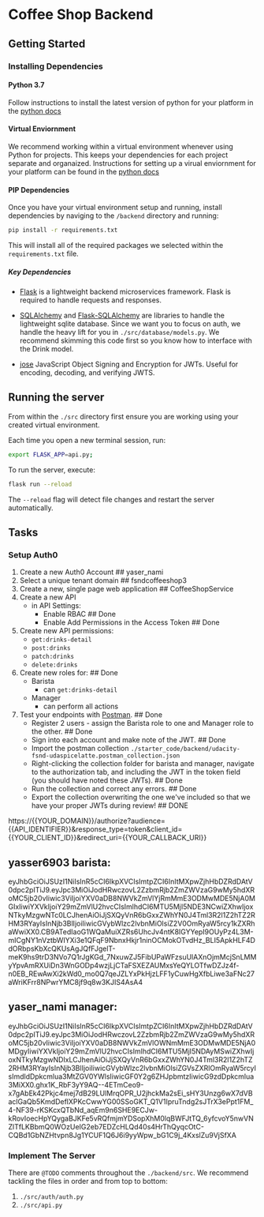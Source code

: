 # Coffee Shop Backend

## Getting Started

### Installing Dependencies

#### Python 3.7

Follow instructions to install the latest version of python for your platform in the [python docs](https://docs.python.org/3/using/unix.html#getting-and-installing-the-latest-version-of-python)

#### Virtual Enviornment

We recommend working within a virtual environment whenever using Python for projects. This keeps your dependencies for each project separate and organaized. Instructions for setting up a virual enviornment for your platform can be found in the [python docs](https://packaging.python.org/guides/installing-using-pip-and-virtual-environments/)

#### PIP Dependencies

Once you have your virtual environment setup and running, install dependencies by naviging to the `/backend` directory and running:

```bash
pip install -r requirements.txt
```

This will install all of the required packages we selected within the `requirements.txt` file.

##### Key Dependencies

- [Flask](http://flask.pocoo.org/)  is a lightweight backend microservices framework. Flask is required to handle requests and responses.

- [SQLAlchemy](https://www.sqlalchemy.org/) and [Flask-SQLAlchemy](https://flask-sqlalchemy.palletsprojects.com/en/2.x/) are libraries to handle the lightweight sqlite database. Since we want you to focus on auth, we handle the heavy lift for you in `./src/database/models.py`. We recommend skimming this code first so you know how to interface with the Drink model.

- [jose](https://python-jose.readthedocs.io/en/latest/) JavaScript Object Signing and Encryption for JWTs. Useful for encoding, decoding, and verifying JWTS.

## Running the server

From within the `./src` directory first ensure you are working using your created virtual environment.

Each time you open a new terminal session, run:

```bash
export FLASK_APP=api.py;
```

To run the server, execute:

```bash
flask run --reload
```

The `--reload` flag will detect file changes and restart the server automatically.

## Tasks

### Setup Auth0

1. Create a new Auth0 Account ## yaser_nami
2. Select a unique tenant domain ## fsndcoffeeshop3
3. Create a new, single page web application ## CoffeeShopService
4. Create a new API
    - in API Settings:
        - Enable RBAC ## Done
        - Enable Add Permissions in the Access Token ## Done
5. Create new API permissions:
    - `get:drinks-detail`
    - `post:drinks`
    - `patch:drinks`
    - `delete:drinks`
6. Create new roles for: ## Done
    - Barista 
        - can `get:drinks-detail`
    - Manager
        - can perform all actions
7. Test your endpoints with [Postman](https://getpostman.com).  ## Done
    - Register 2 users - assign the Barista role to one and Manager role to the other. ## Done
    - Sign into each account and make note of the JWT. ## Done
    - Import the postman collection `./starter_code/backend/udacity-fsnd-udaspicelatte.postman_collection.json` 
    - Right-clicking the collection folder for barista and manager, navigate to the authorization tab, and including the JWT in the token field (you should have noted these JWTs). ## Done
    - Run the collection and correct any errors. ## Done
    - Export the collection overwriting the one we've included so that we have your proper JWTs during review! ## DONE

https://{{YOUR_DOMAIN}}/authorize?audience={{API_IDENTIFIER}}&response_type=token&client_id={{YOUR_CLIENT_ID}}&redirect_uri={{YOUR_CALLBACK_URI}}


## yasser6903 barista:
eyJhbGciOiJSUzI1NiIsInR5cCI6IkpXVCIsImtpZCI6InItMXpwZjhHbDZRdDAtV0dpc2pITiJ9.eyJpc3MiOiJodHRwczovL2ZzbmRjb2ZmZWVzaG9wMy5hdXRoMC5jb20vIiwic3ViIjoiYXV0aDB8NWVkZmVlYjRmMmE3ODMwMDE5NjA0MGIxIiwiYXVkIjoiY29mZmVlU2hvcCIsImlhdCI6MTU5MjI5NDE3NCwiZXhwIjoxNTkyMzgwNTc0LCJhenAiOiJjSXQyVnR6bGxxZWhYN0J4Tml3R2l1Z2hTZ2RHM3RYayIsInNjb3BlIjoiIiwicGVybWlzc2lvbnMiOlsiZ2V0OmRyaW5rcy1kZXRhaWwiXX0.CB9ATedIaoG1WQaMuiXZRs6UhcJv4ntK8IGYYepI9OUyPz4L3M-mICgNY1nVztbWIYXi3e1QFqF9NbnxHkjr1ninOCMokOTvdHz_BLI5ApkHLF4DdORbpsKbXcQKUsAgJQfFJgelT-meK9hs9trD3NVo7Q1rJgKGd_7NxuwZJ5FibUPaWFzsuUlAXnOjmMcjSnLMMyYpvAmRXUiDn3WnGODp4wzjLjCTaFSXEZAUMxsYeQYLOTfwDZJz4f-n0EB_REwAwXi2kWd0_mo0Q7qeJZLYxPkHjzLFF1yCuwHgXfbLiwe3aFNc27aWriKFrr8NPwrYMC8jf9q8w3KJIS4AsA4


## yaser_nami manager:
eyJhbGciOiJSUzI1NiIsInR5cCI6IkpXVCIsImtpZCI6InItMXpwZjhHbDZRdDAtV0dpc2pITiJ9.eyJpc3MiOiJodHRwczovL2ZzbmRjb2ZmZWVzaG9wMy5hdXRoMC5jb20vIiwic3ViIjoiYXV0aDB8NWVkZmVlOWNmMmE3ODMwMDE5NjA0MDgyIiwiYXVkIjoiY29mZmVlU2hvcCIsImlhdCI6MTU5MjI5NDAyMSwiZXhwIjoxNTkyMzgwNDIxLCJhenAiOiJjSXQyVnR6bGxxZWhYN0J4Tml3R2l1Z2hTZ2RHM3RYayIsInNjb3BlIjoiIiwicGVybWlzc2lvbnMiOlsiZGVsZXRlOmRyaW5rcyIsImdldDpkcmlua3MtZGV0YWlsIiwicGF0Y2g6ZHJpbmtzIiwicG9zdDpkcmlua3MiXX0.ghx1K_RbF3yY9AQ--4ETmCeo9-x7gAbEk42Pkjc4mej7dB29LUlMrqOPR_U2jhckMa2sEi_sHY3Unzg6wX7dVBaclGaQb5KmdDeflXPKcCwwYG00SSoGKT_Q1V1IpruTndg2sJTrX3ePpt1FM_4-NF39-rKSKcxQTbNd_aqEm9n6SHE9ECJw-kRovIoecHpYQygaBJKFe5vRQfmjmYDSopXhM0lqBWFJtTQ_6yfcvoY5nwVNZlTfLKBbmQ0WOzUeIG2eb7EDZcHLQd40s4HrThQyqcOtC-CQBd1GbNZHtvpn8Jg1YCUF1Q6J6i9yyWpw_bG1C9j_4KxslZu9VjSfXA

### Implement The Server

There are `@TODO` comments throughout the `./backend/src`. We recommend tackling the files in order and from top to bottom:

1. `./src/auth/auth.py`
2. `./src/api.py`
